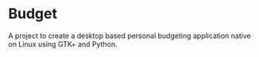 Budget
======

A project to create a desktop based personal budgeting application native on Linux using GTK+ and Python.
